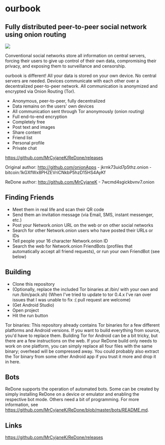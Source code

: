 # ourbook

## Fully distributed peer-to-peer social network using onion routing

![](https://raw.githubusercontent.com/onionApps/Network.onion/master/gfx/netfungra9.png)

Conventional social networks store all information on central servers, forcing their users to give up control of their own data, compromising their privacy, and exposing them to surveillance and censorship.

ourbook is different! All your data is stored on your own device. No central servers are needed. Devices communicate with each other over a decentralized peer-to-peer network. All communication is anonymized and encrypted via Onion Routing (Tor).

- Anonymous, peer-to-peer, fully decentralized
- Data remains on the users' own devices
- All communication sent through Tor anonymously (onion routing)
- Full end-to-end encryption
- Completely free
- Post text and images
- Share content
- Friend list
- Personal profile
- Private chat


https://github.com/MrCyjaneK/ReDone/releases


Original author: http://github.com/onionApps - jkrnk73uid7p5thz.onion - bitcoin:1kGXfWx8PHZEVriCNkbP5hzD15HS4AyKf

ReDone author: http://github.com/MrCyjaneK - 7wcmd4sgickbvnv7.onion



## Finding Friends
- Meet them in real life and scan their QR code
- Send them an invitation message (via Email, SMS, instant messenger, etc.)
- Post your Network.onion URL on the web or on other social networks
- Search for other Network.onion users who have posted their URLs or IDs
- Tell people your 16 character Network.onion ID
- Search the web for Network.onion FriendBots (profiles that automatically accept all friend requests), or run your own FriendBot (see below)



## Building
- Clone this repository
- (Optionally, replace the included Tor binaries at /bin/ with your own and run /bin/pack.sh)
        (When I've tried to update to tor 0.4.x I've ran over issues that I was unable to fix :( pull request are welcome)
- (Get Android Studio)
- Open project
- Hit the run button


Tor binaries: This repository already contains Tor binaries for a few different platforms and Android versions. If you want to build everything from source, you'd have to replace them. Building Tor for Android can be a bit tricky, but there are a few instructions on the web. If your ReDone build only needs to work on one platform, you can simply replace all four files with the same binary; overhead will be compressed away. You could probably also extract the Tor binary from some other Android app if you trust it more and drop it in here.



## Bots
ReDone supports the operation of automated bots. Some can be created by simply installing ReDone on a device or emulator and enabling the respective bot mode. Others need a bit of programming. For more information, see https://github.com/MrCyjaneK/ReDone/blob/master/bots/README.md.



## Links

https://github.com/MrCyjaneK/ReDone/releases

